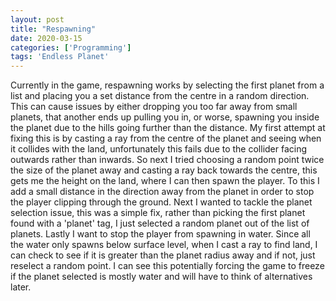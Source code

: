 ```yaml
---
layout: post
title: "Respawning"
date: 2020-03-15
categories: ['Programming']
tags: 'Endless Planet'
---
```

Currently in the game, respawning works by selecting the first planet from a list and placing you a set distance from the centre in a random direction. This can cause issues by either dropping you too far away from small planets, that another ends up pulling you in, or worse, spawning you inside the planet due to the hills going further than the distance. My first attempt at fixing this is by casting a ray from the centre of the planet and seeing when it collides with the land, unfortunately this fails due to the collider facing outwards rather than inwards. So next I tried choosing a random point twice the size of the planet away and casting a ray back towards the centre, this gets me the height on the land, where I can then spawn the player. To this I add a small distance in the direction away from the planet in order to stop the player clipping through the ground.
Next I wanted to tackle the planet selection issue, this was a simple fix, rather than picking the first planet found with a 'planet' tag, I just selected a random planet out of the list of planets.
Lastly I want to stop the player from spawning in water. Since all the water only spawns below surface level, when I cast a ray to find land, I can check to see if it is greater than the planet radius away and if not, just reselect a random point. I can see this potentially forcing the game to freeze if the planet selected is mostly water and will have to think of alternatives later.
